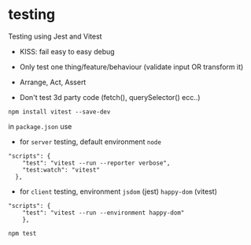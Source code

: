 # testing

Testing using Jest and Vitest


- KISS: fail easy to easy debug

- Only test one thing/feature/behaviour (validate input OR transform it)

- Arrange, Act, Assert

- Don't test 3d party code (fetch(), querySelector() ecc..)

`npm install vitest --save-dev`

in `package.json` use

- for `server` testing, default environment `node`

```
"scripts": {
    "test": "vitest --run --reporter verbose",
    "test:watch": "vitest"
  },
```

- for `client` testing, environment `jsdom` (jest) `happy-dom` (vitest)

```
"scripts": {
    "test": "vitest --run --environment happy-dom"
    },
```

`npm test`
